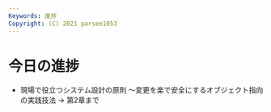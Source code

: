 ```yaml
---
Keywords: 進捗
Copyright: (C) 2021 parsee1053
---
```


# 今日の進捗
* 現場で役立つシステム設計の原則 〜変更を楽で安全にするオブジェクト指向の実践技法 → 第2章まで
